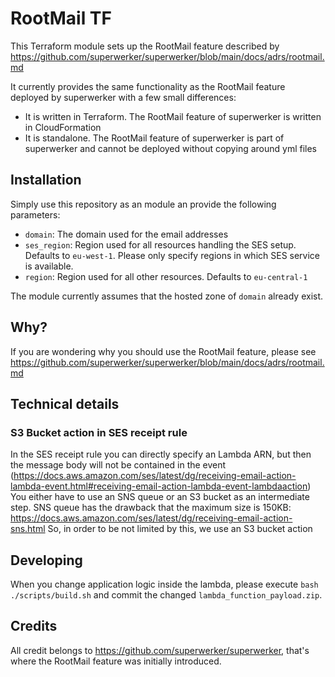 # RootMail TF

This Terraform module sets up the RootMail feature described by https://github.com/superwerker/superwerker/blob/main/docs/adrs/rootmail.md

It currently provides the same functionality as the RootMail feature deployed by superwerker with a few small differences:

* It is written in Terraform. The RootMail feature of superwerker is written in CloudFormation
* It is standalone. The RootMail feature of superwerker is part of superwerker and cannot be deployed without copying around yml files

## Installation

Simply use this repository as an module an provide the following parameters:

* `domain`: The domain used for the email addresses
* `ses_region`: Region used for all resources handling the SES setup. Defaults to `eu-west-1`. Please only specify regions in which SES service is available.
* `region`: Region used for all other resources. Defaults to `eu-central-1`

The module currently assumes that the hosted zone of `domain` already exist.

## Why?

If you are wondering why you should use the RootMail feature, please see https://github.com/superwerker/superwerker/blob/main/docs/adrs/rootmail.md

## Technical details

### S3 Bucket action in SES receipt rule

In the SES receipt rule you can directly specify an Lambda ARN, but then the message body will not be contained in the event (https://docs.aws.amazon.com/ses/latest/dg/receiving-email-action-lambda-event.html#receiving-email-action-lambda-event-lambdaaction)
You either have to use an SNS queue or an S3 bucket as an intermediate step.
SNS queue has the drawback that the maximum size is 150KB: https://docs.aws.amazon.com/ses/latest/dg/receiving-email-action-sns.html
So, in order to be not limited by this, we use an S3 bucket action

## Developing

When you change application logic inside the lambda, please execute `bash ./scripts/build.sh` and commit the changed `lambda_function_payload.zip`.

## Credits

All credit belongs to https://github.com/superwerker/superwerker, that's where the RootMail feature was initially introduced.